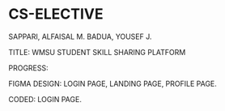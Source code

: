 # CS-ELECTIVE

SAPPARI, ALFAISAL M.
BADUA, YOUSEF J.

TITLE: WMSU STUDENT SKILL SHARING PLATFORM

PROGRESS: 

FIGMA DESIGN: LOGIN PAGE, LANDING PAGE, PROFILE PAGE.

CODED: LOGIN PAGE.
